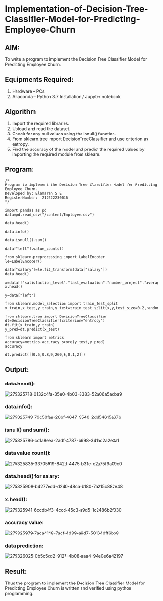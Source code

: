 # Implementation-of-Decision-Tree-Classifier-Model-for-Predicting-Employee-Churn

## AIM:
To write a program to implement the Decision Tree Classifier Model for Predicting Employee Churn.

## Equipments Required:
1. Hardware – PCs
2. Anaconda – Python 3.7 Installation / Jupyter notebook

## Algorithm
1. Import the required libraries.
2. Upload and read the dataset.
3. Check for any null values using the isnull() function.
4. From sklearn.tree import DecisionTreeClassifier and use criterion as entropy.
5. Find the accuracy of the model and predict the required values by importing the required module from sklearn.

## Program:
```
/*
Program to implement the Decision Tree Classifier Model for Predicting Employee Churn.
Developed by: Elamaran S E
RegisterNumber:  212222230036
*/

import pandas as pd
data=pd.read_csv("/content/Employee.csv")

data.head()

data.info()

data.isnull().sum()

data["left"].value_counts()

from sklearn.preprocessing import LabelEncoder
le=LabelEncoder()

data["salary"]=le.fit_transform(data["salary"])
data.head()

x=data[["satisfaction_level","last_evaluation","number_project","average_montly_hours","time_spend_company","Work_accident","promotion_last_5years","salary"]]
x.head()

y=data["left"]

from sklearn.model_selection import train_test_split
x_train,x_test,y_train,y_test=train_test_split(x,y,test_size=0.2,random_state=100)

from sklearn.tree import DecisionTreeClassifier
dt=DecisionTreeClassifier(criterion="entropy")
dt.fit(x_train,y_train)
y_pred=dt.predict(x_test)

from sklearn import metrics
accuracy=metrics.accuracy_score(y_test,y_pred)
accuracy

dt.predict([[0.5,0.8,9,260,6,0,1,2]])

```

## Output:
### data.head():
![275325718-0132c4fa-35e0-4b03-8383-52a06a5adba9](https://github.com/elamarannn/Implementation-of-Decision-Tree-Classifier-Model-for-Predicting-Employee-Churn/assets/113497531/5a04ed0c-466c-44b5-8ca0-7825df32907b)
### data.info():
![275325749-79c50faa-26bf-4647-9540-2dd54615a67b](https://github.com/elamarannn/Implementation-of-Decision-Tree-Classifier-Model-for-Predicting-Employee-Churn/assets/113497531/2ad31891-4f14-4b22-b0c2-b5df0c12b19d)
### isnull() and sum():
![275325786-cc1a8eea-2adf-4787-b698-341ac2a2e3a1](https://github.com/elamarannn/Implementation-of-Decision-Tree-Classifier-Model-for-Predicting-Employee-Churn/assets/113497531/51bc4ba2-7e97-47b7-a76e-f2f430522bef)
### data value count():
![275325835-33705919-842d-4475-b31e-c2a75f9a09c0](https://github.com/elamarannn/Implementation-of-Decision-Tree-Classifier-Model-for-Predicting-Employee-Churn/assets/113497531/aabd27b4-51bb-43ed-8b15-e805e5f8037f)
### data.head() for salary:
![275325908-b4277edd-d240-48ca-b180-7a215c882e48](https://github.com/elamarannn/Implementation-of-Decision-Tree-Classifier-Model-for-Predicting-Employee-Churn/assets/113497531/0a24250d-f37e-42f4-ae8e-4c58427473a1)
### x.head():
![275325941-6ccdb4f3-4ccd-45c3-a9d5-1c2486b2f030](https://github.com/elamarannn/Implementation-of-Decision-Tree-Classifier-Model-for-Predicting-Employee-Churn/assets/113497531/9e8d3197-2ea7-4f15-aa7c-b534e836c233)
### accuracy value:
![275325979-7aca4148-7acf-4d39-a9d7-50164dff6bb8](https://github.com/elamarannn/Implementation-of-Decision-Tree-Classifier-Model-for-Predicting-Employee-Churn/assets/113497531/7a096b78-c705-464b-9c85-55d70fca47a5)
### data prediction:
![275326025-0b5c5cd2-9127-4b08-aaa4-94e0e6a42197](https://github.com/elamarannn/Implementation-of-Decision-Tree-Classifier-Model-for-Predicting-Employee-Churn/assets/113497531/0bb99e88-c806-46f6-b988-b4bd229c2c69)



## Result:
Thus the program to implement the  Decision Tree Classifier Model for Predicting Employee Churn is written and verified using python programming.
